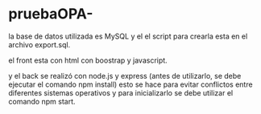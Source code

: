 # pruebaOPA-

la base de datos utilizada es MySQL y el el script para crearla esta en el archivo export.sql.

el front esta con html con boostrap y javascript.

y el back se realizó con node.js y express (antes de utilizarlo, se debe ejecutar el comando npm install) esto se hace para evitar conflictos entre diferentes sistemas operativos y para inicializarlo se debe utilizar el comando npm start. 
